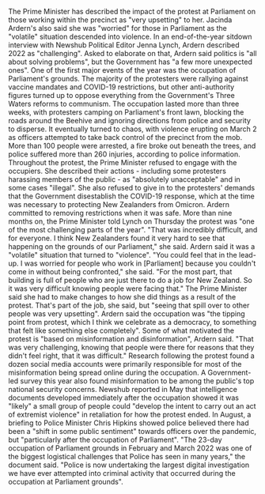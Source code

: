 The Prime Minister has described the impact of the protest at Parliament on those working within the precinct as "very upsetting" to her.
Jacinda Ardern's also said she was "worried" for those in Parliament as the "volatile" situation descended into violence.
In an end-of-the-year sitdown interview with Newshub Political Editor Jenna Lynch, Ardern described 2022 as "challenging".
Asked to elaborate on that, Ardern said politics is "all about solving problems", but the Government has "a few more unexpected ones".
One of the first major events of the year was the occupation of Parliament's grounds. The majority of the protesters were rallying against vaccine mandates and COVID-19 restrictions, but other anti-authority figures turned up to oppose everything from the Government's Three Waters reforms to communism.
The occupation lasted more than three weeks, with protesters camping on Parliament's front lawn, blocking the roads around the Beehive and ignoring directions from police and security to disperse.
It eventually turned to chaos, with violence erupting on March 2 as officers attempted to take back control of the precinct from the mob. More than 100 people were arrested, a fire broke out beneath the trees, and police suffered more than 260 injuries, according to police information.
Throughout the protest, the Prime Minister refused to engage with the occupiers. She described their actions - including some protesters harassing members of the public - as "absolutely unacceptable" and in some cases "illegal".
She also refused to give in to the protesters' demands that the Government disestablish the COVID-19 response, which at the time was necessary to protecting New Zealanders from Omicron. Ardern committed to removing restrictions when it was safe.
More than nine months on, the Prime Minister told Lynch on Thursday the protest was "one of the most challenging parts of the year".
"That was incredibly difficult, and for everyone. I think New Zealanders found it very hard to see that happening on the grounds of our Parliament," she said.
Ardern said it was a "volatile" situation that turned to "violence".
"You could feel that in the lead-up. I was worried for people who work in [Parliament] because you couldn't come in without being confronted," she said.
"For the most part, that building is full of people who are just there to do a job for New Zealand. So it was very difficult knowing people were facing that."
The Prime Minister said she had to make changes to how she did things as a result of the protest.
That's part of the job, she said, but "seeing that spill over to other people was very upsetting".
Ardern said the occupation was "the tipping point from protest, which I think we celebrate as a democracy, to something that felt like something else completely".
Some of what motivated the protest is "based on misinformation and disinformation", Ardern said.
"That was very challenging, knowing that people were there for reasons that they didn't feel right, that it was difficult."
Research following the protest found a dozen social media accounts were primarily responsible for most of the misinformation being spread online during the occupation. A Government-led survey this year also found misinformation to be among the public's top national security concerns.
Newshub reported in May that intelligence documents developed immediately after the occupation showed it was "likely" a small group of people could "develop the intent to carry out an act of extremist violence" in retaliation for how the protest ended.
In August, a briefing to Police Minister Chris Hipkins showed police believed there had been a "shift in some public sentiment" towards officers over the pandemic, but "particularly after the occupation of Parliament".
"The 23-day occupation of Parliament grounds in February and March 2022 was one of the biggest logistical challenges that Police has seen in many years," the document said.
"Police is now undertaking the largest digital investigation we have ever attempted into criminal activity that occurred during the occupation at Parliament grounds".